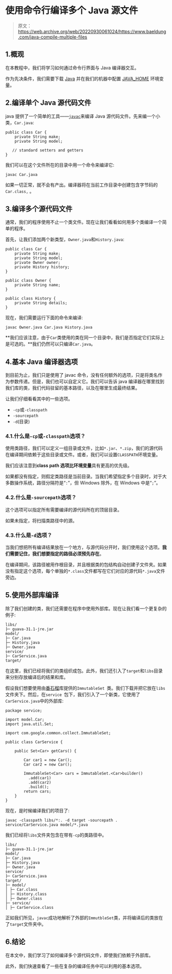 # 使用命令行编译多个 Java 源文件

> 原文：<https://web.archive.org/web/20220930061024/https://www.baeldung.com/java-compile-multiple-files>

## 1.概观

在本教程中，我们将学习如何通过命令行界面与 Java 编译器交互。

作为先决条件，我们需要下载 [Java](/web/20221208143832/https://www.baeldung.com/java-check-is-installed) 并在我们的机器中配置 [JAVA_HOME](https://web.archive.org/web/20221208143832/https://baeldung.com/maven-java-home-jdk-jre) 环境变量。

## 2.**编译单个 Java 源代码文件**

java 提供了一个简单的工具——[`javac`](/web/20221208143832/https://www.baeldung.com/javac)来编译 Java 源代码文件。先来编一个小类，`Car.java`:

```
public class Car {
    private String make;
    private String model;

   // standard setters and getters
} 
```

我们可以在这个文件所在的目录中用一个命令来编译它:

```
javac Car.java
```

如果一切正常，就不会有产出。编译器将在当前工作目录中创建包含字节码的`Car.class,` 。

## 3.编译多个源代码文件

通常，我们的程序使用不止一个类文件。现在让我们看看如何用多个类编译一个简单的程序。

首先，让我们添加两个新类型，`Owner.java`和`History.java`:

```
public class Car {
    private String make;
    private String model;
    private Owner owner;
    private History history;
} 
```

```
public class Owner {
    private String name;
} 
```

```
public class History {
    private String details;
} 
```

现在，我们需要运行下面的命令来编译:

```
javac Owner.java Car.java History.java
```

**我们应该注意，由于`Car`类使用的类在同一个目录中，我们是否指定它们实际上是可选的。**我们仍然可以只编译`Car.java`。

## 4.基本 Java 编译器选项

到目前为止，我们只是使用了 javac 命令，没有任何额外的选项，只是将类名作为参数传递。但是，我们也可以自定义它。我们可以告诉 java 编译器在哪里找到我们库的类，我们代码驻留的基本路径，以及在哪里生成最终结果。

让我们仔细看看其中的一些选项。

*   `-cp`或`-classpath`
*   `-sourcepath`
*   `-d`(目录)

### 4.1.**什么是`-cp`或`-classpath`选项？**

使用类路径，我们可以定义一组目录或文件，比如`*.jar`、`*.zip`，我们的源代码在编译期间依赖于这些目录或文件。或者，我们可以设置`CLASSPATH`环境变量。

我们应该注意到**class path 选项比环境变量**具有更高的优先级。

如果都没有指定，则假定类路径是当前目录。当我们希望指定多个目录时，对于大多数操作系统，路径分隔符是“`:`”，但 Windows 除外，在 Windows 中是“`;`”。

### 4.2.什么是`-sourcepath`选项？

这个选项可以指定所有需要编译的源代码所在的顶层目录。

如果未指定，将扫描类路径中的源。

### 4.3.什么是`-d`选项？

当我们想把所有编译结果放在一个地方，与源代码分开时，我们使用这个选项。**我们需要记住，我们想要指定的路径必须预先存在**。

在编译期间，该路径被用作根目录，并且根据类的包结构自动创建子文件夹。如果没有指定这个选项，每个单独的`*.class`文件都写在它们对应的源代码`*.java`文件旁边。

## 5.使用外部库编译

除了我们创建的类，我们还需要在程序中使用外部库。现在让我们看一个更复杂的例子:

```
libs/
├─ guava-31.1-jre.jar
model/
├─ Car.java
├─ History.java
├─ Owner.java
service/
├─ CarService.java
target/
```

在这里，我们已经将我们的类组织成包。此外，我们还引入了`target`和`libs`目录来分别存放编译后的结果和库。

假设我们想要使用由[番石榴](https://web.archive.org/web/20221208143832/https://mvnrepository.com/artifact/com.google.guava/guava)库提供的`ImmutableSet `类。我们下载并把它放在`libs`文件夹下。然后，在`service `包下，我们引入了一个新类，它使用了`CarService.java`中的外部库:

```
package service;

import model.Car;
import java.util.Set;

import com.google.common.collect.ImmutableSet;

public class CarService {

    public Set<Car> getCars() {

        Car car1 = new Car();
        Car car2 = new Car();

        ImmutableSet<Car> cars = ImmutableSet.<Car>builder()
          .add(car1)
          .add(car2)
          .build();
        return cars;
    }
}
```

现在，是时候编译我们的项目了:

```
javac -classpath libs/*:. -d target -sourcepath . service/CarService.java model/*.java
```

我们已经将`libs`文件夹包含在带有`-cp`的类路径中。

```
libs/
├─ guava-31.1-jre.jar
model/
├─ Car.java
├─ History.java
├─ Owner.java
service/
├─ CarService.java
target/
├─ model/
│ ├─ Car.class
│ ├─ History.class
│ ├─ Owner.class
├─ service/
│ ├─ CarService.class
```

正如我们所见，`javac`成功地解析了外部的`ImmutbleSet`类，并将编译后的类放在了`target`文件夹中。

## 6.结论

在本文中，我们学习了如何编译多个源代码文件，即使我们依赖于外部库。

此外，我们快速查看了一些在复杂的编译任务中可以利用的基本选项。